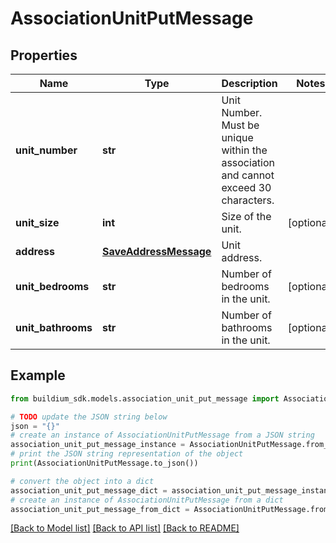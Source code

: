 # AssociationUnitPutMessage


## Properties

Name | Type | Description | Notes
------------ | ------------- | ------------- | -------------
**unit_number** | **str** | Unit Number. Must be unique within the association and cannot exceed 30 characters. | 
**unit_size** | **int** | Size of the unit. | [optional] 
**address** | [**SaveAddressMessage**](SaveAddressMessage.md) | Unit address. | 
**unit_bedrooms** | **str** | Number of bedrooms in the unit. | [optional] 
**unit_bathrooms** | **str** | Number of bathrooms in the unit. | [optional] 

## Example

```python
from buildium_sdk.models.association_unit_put_message import AssociationUnitPutMessage

# TODO update the JSON string below
json = "{}"
# create an instance of AssociationUnitPutMessage from a JSON string
association_unit_put_message_instance = AssociationUnitPutMessage.from_json(json)
# print the JSON string representation of the object
print(AssociationUnitPutMessage.to_json())

# convert the object into a dict
association_unit_put_message_dict = association_unit_put_message_instance.to_dict()
# create an instance of AssociationUnitPutMessage from a dict
association_unit_put_message_from_dict = AssociationUnitPutMessage.from_dict(association_unit_put_message_dict)
```
[[Back to Model list]](../README.md#documentation-for-models) [[Back to API list]](../README.md#documentation-for-api-endpoints) [[Back to README]](../README.md)



